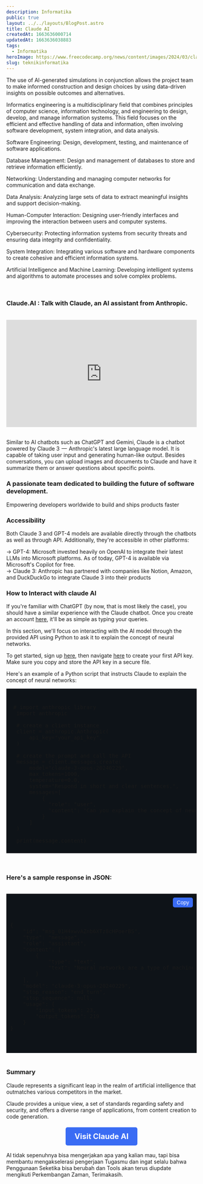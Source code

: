 ```yaml
---
description: Informatika
public: true
layout: ../../layouts/BlogPost.astro
title: Claude AI
createdAt: 1663636000714
updatedAt: 1663636038883
tags:
  - Informatika
heroImage: https://www.freecodecamp.org/news/content/images/2024/03/claude-2.png
slug: teknikinformatika
---
```


The use of AI-generated simulations in conjunction allows the project team to make informed construction and design choices by using data-driven insights on possible outcomes and alternatives. 

Informatics engineering is a multidisciplinary field that combines principles of computer science, information technology, and engineering to design, develop, and manage information systems. This field focuses on the efficient and effective handling of data and information, often involving software development, system integration, and data analysis.

Software Engineering: Design, development, testing, and maintenance of software applications.

Database Management: Design and management of databases to store and retrieve information efficiently.

Networking: Understanding and managing computer networks for communication and data exchange.

Data Analysis: Analyzing large sets of data to extract meaningful insights and support decision-making.

Human-Computer Interaction: Designing user-friendly interfaces and improving the interaction between users and computer systems.

Cybersecurity: Protecting information systems from security threats and ensuring data integrity and confidentiality.

System Integration: Integrating various software and hardware components to create cohesive and efficient information systems.

Artificial Intelligence and Machine Learning: Developing intelligent systems and algorithms to automate processes and solve complex problems.


<br>

### Claude.AI : Talk with Claude, an AI assistant from Anthropic.
<br>
<div style="position: relative; padding-bottom: 56.25%; height: 0; overflow: hidden; max-width: 100%; height: auto;">

  <iframe style="position: absolute; top: 0; left: 0; width: 100%; height: 100%;" src="https://www.youtube.com/embed/8N9ccG7_V1w" title="YouTube video player" frameborder="0" allow="accelerometer; autoplay; clipboard-write; encrypted-media; gyroscope; picture-in-picture; web-share" allowfullscreen></iframe>
</div>
<br>

Similar to AI chatbots such as ChatGPT and Gemini, Claude is a chatbot powered by Claude 3  —  Anthropic's latest large language model. It is capable of taking user input and generating human-like output. Besides conversations, you can upload images and documents to Claude and have it summarize them or answer questions about specific points.

### A passionate team dedicated to building the future of software development.
Empowering developers worldwide to build and ships products faster

### Accessibility
Both Claude 3 and GPT-4 models are available directly through the chatbots as well as through API. Additionally, they're accessible in other platforms:

-> GPT-4: Microsoft invested heavily on OpenAI to integrate their latest LLMs into Microsoft platforms. As of today, GPT-4 is available via Microsoft's Copilot for free. <br>
-> Claude 3: Anthropic has partnered with companies like Notion, Amazon, and DuckDuckGo to integrate Claude 3 into their products

### How to Interact with claude AI

If you're familiar with ChatGPT (by now, that is most likely the case), you should have a similar experience with the Claude chatbot. Once you create an account <a href="https://claude.ai/chats"><u>here</u></a>, it'll be as simple as typing your queries.

In this section, we'll focus on interacting with the AI model through the provided API using Python to ask it to explain the concept of neural networks.

To get started, sign up <a href="https://claude.ai/login"><u>here</u></a>, then navigate <a href="https://claude.ai/settings/keys"><u>here</u></a> to create your first API key. Make sure you copy and store the API key in a secure file.

Here's an example of a Python script that instructs Claude to explain the concept of neural networks:


<pre style="background: #0E1318; padding: 25px 10px;">

 # import anthropic library
  import anthropic
  
  # create a client instance
  client = anthropic.Anthropic(
      api_key="your_api_key",
  )

  # create the prompt and call the API
  message = client.messages.create(
      model="claude-3-opus-20240229",
      max_tokens=1000,
      temperature=0.0,
      system="Respond in short and clear sentences.",
      messages=[
          {
            "role": "user",
            "content": "Can you explain the concept of neural networks?"
          }
      ]
  )

  print(message.content)
</pre> <br>

### Here's a sample response in JSON: 
<br>

<div style="position: relative; background: #0E1318; padding: 10px; overflow-x: auto; white-space: pre-wrap; word-wrap: break-word;">
    <button style="position: absolute; top: 10px; right: 10px; background: #3a6cf4; color: #fff; border: none; padding: 5px 10px; cursor: pointer; border-radius: 5px; font-size: 14px;" onclick="copyToClipboard()">Copy</button>
    <pre id="code-content">
{
    "id": "msg_01H4xwvAZnb6XTz8cHPoerBS",
    "type": "message",
    "role": "assistant",
    "content": [
        {
            "type": "text",
            "text": "Neural networks are a type of machine learning algorithm inspired by the structure and function of the human brain. They consist of interconnected nodes, or \"neurons,\" organized in layers. Each neuron receives input, processes it, and passes the output to neurons in the next layer. Through training on large datasets, neural networks learn to recognize patterns and make predictions or decisions.\n\nKey points about neural networks:\n\n1. Structure: Input layer, hidden layer(s), and output layer of neurons\n2. Weights and biases: Each connection has a weight that determines the importance of the input\n3. Activation functions: Determine the output of a neuron based on its input\n4. Training: Networks learn by adjusting weights through backpropagation and optimization algorithms\n5. Applications: Used for tasks like image recognition, natural language processing, and prediction\n\nNeural networks excel at learning complex, non-linear relationships in data and have revolutionized fields like computer vision and speech recognition. However, they require large amounts of training data and computational resources."
        }
    ],
    "model": "claude-3-opus-20240229",
    "stop_reason": "end_turn",
    "stop_sequence": null,
    "usage": {
        "input_tokens": 23,
        "output_tokens": 219
    }
}
    </pre>
</div> <br>

### Summary
Claude represents a significant leap in the realm of artificial intelligence that outmatches various competitors in the market.

Claude provides a unique view, a set of standards regarding safety and security, and offers a diverse range of applications, from content creation to code generation.



<div style="text-align: center; margin-top: 20px;">
  <a href="https://claude.ai/" target="_blank" style="display: inline-block; padding: 12px 23px; font-size: 20px; font-weight: bold; color: #ffffff; background-color: #3a6cf4; text-decoration: none; border-radius: 5px;">Visit Claude AI</a>
</div>

<br>
AI tidak sepenuhnya bisa mengerjakan apa yang kalian mau, tapi bisa membantu mengakselerasi pengerjaan Tugasmu dan ingat selalu bahwa Penggunaan Seketika bisa berubah dan Tools akan terus diupdate mengikuti Perkembangan Zaman, Terimakasih.





<script>
    function copyToClipboard() {
        const codeContent = document.getElementById('code-content').innerText;
        navigator.clipboard.writeText(codeContent).then(() => {
            alert('Code copied to clipboard!');
        }, (err) => {
            alert('Failed to copy code: ' + err);
        });
    }
</script>





<script>
    document.addEventListener('contextmenu', function (event) {
        event.preventDefault();
    });
</script>


